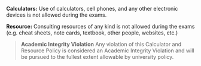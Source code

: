 **Calculators:** Use of calculators, cell phones, and any other electronic devices is not allowed during the exams.

**Resource:** Consulting resources of any kind is not allowed during the exams (e.g. cheat sheets, note cards, textbook, other people, websites, etc.) 


> **Academic Integrity Violation**
> Any violation of this Calculator and Resource Policy is considered an Academic Integrity Violation and will be pursued to the fullest extent allowable by university policy.